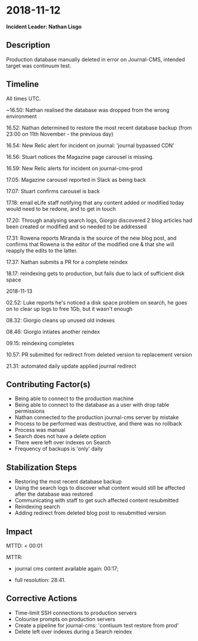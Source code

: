 # 2018-11-12

**Incident Leader: Nathan Lisgo**

## Description
Production database manually deleted in error on Journal-CMS, intended target was continuum test.

## Timeline
All times UTC.

~16.50: Nathan realised the database was dropped from the wrong environment

16.52: Nathan determined to restore the most recent database backup (from 23:00 on 11th November - the previous day)

16.54: New Relic alert for incident on journal: 'journal bypassed CDN'

16.56: Stuart notices the Magazine page carousel is missing.

16.59: New Relic alerts for incident on journal-cms-prod

17.05: Magazine carousel reported in Slack as being back

17.07: Stuart confirms carousel is back

17.18: email eLife staff notifying that any content added or modified today would need to be redone, and to get in touch

17.20: Through analysing search logs, Giorgio discovered 2 blog articles had been created or modified and so needed to be addressed

17.31: Rowena reports Miranda is the source of the new blog post, and confirms that Rowena is the editor of the modified one & that she will reapply the edits to the latter.

17.37: Nathan submits a PR for a complete reindex

18.17: reindexing gets to production, but fails due to lack of sufficient disk space


2018-11-13

02.52: Luke reports he's noticed a disk space problem on search, he goes on to clear up logs to free 1Gb, but it wasn't enough

08.32: Giorgio cleans up unused old indexes

08.46: Giorgio intiates another reindex

09.15: reindexing completes

10.57: PR submitted for redirect from deleted version to replacement version

21.31: automated daily update applied journal redirect


## Contributing Factor(s)

- Being able to connect to the production machine
- Being able to connect to the database as a user with drop table permissions
- Nathan connected to the production journal-cms server by mistake
- Process to be performed was destructive, and there was no rollback
- Process was manual
- Search does not have a delete option
- There were left over indexes on Search
- Frequency of backups is 'only' daily

## Stabilization Steps

- Restoring the most recent database backup
- Using the search logs to discover what content would still be affected after the database was restored
- Communicating with staff to get such affected content resubmitted
- Reindexing search
- Adding redirect from deleted blog post to resubmitted version

## Impact

MTTD: < 00:01

MTTR:

- journal cms content available again: 00:17;

- full resolution: 28:41.

## Corrective Actions

- Time-limit SSH connections to production servers
- Colourise prompts on production servers
- Create a pipeline for journal-cms: 'contiuum test restore from prod'
- Delete left over indexes during a Search reindex
